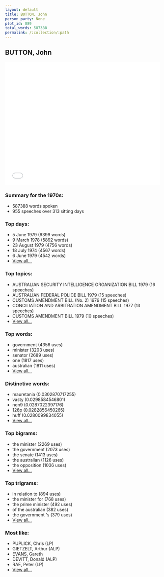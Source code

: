 ```yaml
---
layout: default
title: BUTTON, John
person_party: None
plot_id: 889
total_words: 587388
permalink: /:collection/:path
---
```


## BUTTON, John

<iframe width="100%" height="400" frameborder="0" scrolling="no" src="//plot.ly/~wragge/889.embed"></iframe>


### Summary for the 1970s:

* 587388 words spoken
* 955 speeches over 313 sitting days


### Top days:

* 5 June 1979 (6399 words)
* 9 March 1978 (5892 words)
* 23 August 1979 (4756 words)
* 18 July 1974 (4567 words)
* 6 June 1979 (4542 words)
* [View all...](days/)


### Top topics:

* AUSTRALIAN SECURITY INTELLIGENCE ORGANIZATION BILL 1979 (16 speeches)
* AUSTRALIAN FEDERAL POLICE BILL 1979 (15 speeches)
* CUSTOMS AMENDMENT BILL (No. 2) 1979 (15 speeches)
* CONCILIATION AND ARBITRATION AMENDMENT BILL 1977 (13 speeches)
* CUSTOMS AMENDMENT BILL 1979 (10 speeches)
* [View all...](topics/)


### Top words:

* government (4356 uses)
* minister (3203 uses)
* senator (2689 uses)
* one (1817 uses)
* australian (1811 uses)
* [View all...](words/)


### Distinctive words:

* mauretania (0.0302870717255)
* vasty (0.0298584546801)
* nen9 (0.0287022397176)
* 126p (0.0282856450265)
* huff (0.0280099834055)
* [View all...](sig_words/)


### Top bigrams:

* the minister (2269 uses)
* the government (2073 uses)
* the senate (1413 uses)
* the australian (1126 uses)
* the opposition (1036 uses)
* [View all...](bigrams/)


### Top trigrams:

* in relation to (894 uses)
* the minister for (768 uses)
* the prime minister (492 uses)
* of the australian (382 uses)
* the government 's (379 uses)
* [View all...](trigrams/)


### Most like:

* PUPLICK, Chris (LP)
* GIETZELT, Arthur (ALP)
* EVANS, Gareth 
* DEVITT, Donald (ALP)
* RAE, Peter (LP)
* [View all...](similarities/)
